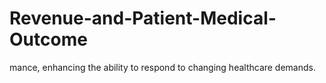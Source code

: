 # Revenue-and-Patient-Medical-Outcome
mance, enhancing the ability to respond to changing healthcare demands.
